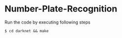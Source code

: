 # Number-Plate-Recognition

Run the code by executing following steps

```shellscript
$ cd darknet && make
```
